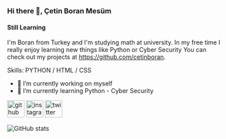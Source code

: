### Hi there 👋, Çetin Boran Mesüm
#### Still Learning
I'm Boran from Turkey and I'm studying math at university. In my free time I really enjoy learning new things like Python or Cyber Security You can check out my projects at https://github.com/cetinboran.

Skills: PYTHON / HTML / CSS

- 🔭 I’m currently working on myself 
- 🌱 I’m currently learning Python - Cyber Security 


[<img src='https://cdn.jsdelivr.net/npm/simple-icons@3.0.1/icons/github.svg' alt='github' height='40'>](https://github.com/cetinboran)  [<img src='https://cdn.jsdelivr.net/npm/simple-icons@3.0.1/icons/instagram.svg' alt='instagram' height='40'>](https://www.instagram.com/2023an_m/)  [<img src='https://cdn.jsdelivr.net/npm/simple-icons@3.0.1/icons/twitter.svg' alt='twitter' height='40'>](https://twitter.com/2023anM)  

![GitHub stats](https://github-readme-stats.vercel.app/api?username=cetinboran&show_icons=true)  

